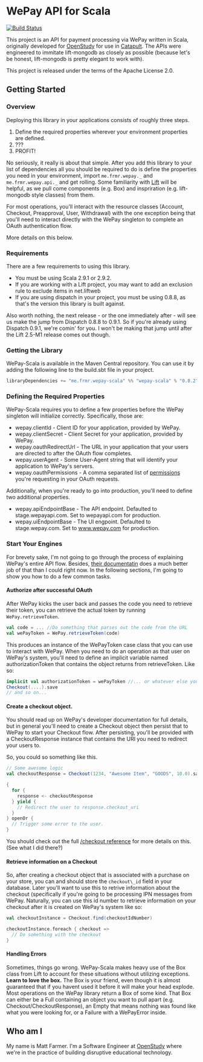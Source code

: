 # WePay API for Scala

[![Build Status](https://secure.travis-ci.org/farmdawgnation/wepay-scala.png)](http://travis-ci.org/farmdawgnation/wepay-scala)

This project is an API for payment processing via WePay written in Scala, originally developed
for [OpenStudy](http://openstudy.com) for use in [Catapult](http://catapult.openstudy.com). The
APIs were engineered to immitate lift-mongodb as closely as possible (because let's be honest,
lift-mongodb is pretty elegant to work with).

This project is released under the terms of the Apache License 2.0.

## Getting Started

### Overview

Deploying this library in your applications consists of roughly three steps.

1. Define the required properties wherever your environment properties are defined.
2. ???
3. PROFIT!

No seriously, it really is about that simple. After you add this library to your list of dependencies
all you should be required to do is define the properties you need in your environment, import
`me.frmr.wepay._` and `me.frmr.wepay.api._` and get rolling. Some familiarity with [Lift](http://liftweb.net)
will be helpful, as we pull come components (e.g. Box) and inspriration (e.g. lift-mongodb style classes) from them.

For most operations, you'll interact with the resource classes (Account, Checkout, Preapproval, User, Withdrawal) with
the one exception being that you'll need to interact directly with the WePay singleton to complete an OAuth authentication
flow.

More details on this below.

### Requirements

There are a few requirements to using this library.

* You must be using Scala 2.9.1 or 2.9.2.
* If you are working with a Lift project, you may want to add an exclusion rule to exclude items in net.liftweb
* If you are using dispatch in your project, you must be using 0.8.8, as that's the version this library is built against.

Also worth nothing, the next release - or the one immediately after - will see us make the jump
from Dispatch 0.8.8 to 0.9.1. So if you're already using Dispatch 0.9.1, we're comin' for you. I won't
be making that jump until after the Lift 2.5-M1 release comes out though.

### Getting the Library

WePay-Scala is available in the Maven Central repository. You can use it by adding
the following line to the build.sbt file in your project.

```scala
libraryDependencies += "me.frmr.wepay-scala" %% "wepay-scala" % "0.8.2"
```

### Defining the Required Properties

WePay-Scala requires you to define a few properties before the WePay singleton will initialize correctly.
Specifically, those are:

* wepay.clientId - Client ID for your application, provided by WePay.
* wepay.clientSecret - Client Secret for your application, provided by WePay.
* wepay.oauthRedirectUrl - The URL in your application that your users are directed to after the OAuth flow completes.
* wepay.userAgent - Some User-Agent string that will identify your application to WePay's servers.
* wepay.oauthPermissions - A comma separated list of [permissions](https://www.wepay.com/developer/reference/permissions)
  you're requesting in your OAuth requests.

Additionally, when you're ready to go into production, you'll need to define two additional properties.

* wepay.apiEndpointBase - The API endpoint. Defaulted to stage.wepayapi.com. Set to wepayapi.com for production.
* wepay.uiEndpointBase - The UI engpoint. Defaulted to stage.wepay.com. Set to www.wepay.com for production.

### Start Your Engines

For brevety sake, I'm not going to go through the process of explaining WePay's entire API flow. Besides,
[their documentatin](http://wepay.com/developer) does a much better job of that than I could right now.
In the following sections, I'm going to show you how to do a few common tasks.

#### Authorize after successful OAuth

After WePay kicks the user back and passes the code you need to retrieve their token, you can retrieve the
actual token by running `WePay.retrieveToken`.

```scala
val code = ... //Do something that parses out the code from the URL
val wePayToken = WePay.retrieveToken(code)
```

This produces an instance of the WePayToken case class that you can use to interact with WePay. When you need
to do an operation as that user on WePay's system, you'll need to define an implicit variable named authorizationToken
that contains the object returns from retrieveToken. Like so:

```scala
implicit val authorizationToken = wePayToken //... or whatever else you need to do to get it
Checkout(....).save
// and so on...
```

#### Create a checkout object.

You should read up on WePay's developer documentation for full details, but in general you'll need to
create a Checkout object then persist that to WePay to start your Checkout flow. After persisting, you'll
be provided with a CheckoutResponse instance that contains the URI you need to redirect your users to.

So, you could so something like this.

```scala
// Some awesome logic
val checkoutResponse = Checkout(1234, "Awesome Item", "GOODS", 10.0).save

{
  for {
    response <- checkoutResponse
  } yield {
    // Redirect the user to response.checkout_uri
  }
} openOr {
  // Trigger some error to the user.
}
```

You should check out the full [/checkout reference](https://www.wepay.com/developer/reference/checkout)
for more details on this. (See what I did there?)

#### Retrieve information on a Checkout

So, after creating a checkout object that is associated with a purchase on your store, you can and
should store the `checkout\_id` field in your database. Later you'll want to use this to retrive
information about the checkout (specifically if you're going to be processing IPN messages from
WePay. Naturally, you can use this id number to retrieve information on your checkout after it
is created on WePay's system like so:

```scala
val checkoutInstance = Checkout.find(checkoutIdNumber)

checkoutInstance.foreach { checkout =>
  // Do something with the checkout
}
```

#### Handling Errors

Sometimes, things go wrong. WePay-Scala makes heavy use of the Box class from Lift to account for
these situations without utilizing exceptions. **Learn to love the box.** The Box is your friend,
even though it is almost guaranteed that if you havent used it before it will make your head
explode. Most operations on the WePay library return a Box of some kind. That Box can either be
a Full containing an object you want to pull apart (e.g. Checkout/CheckoutResponse), an Empty
that means nothing was found like what you were looking for, or a Failure with a WePayError
inside.

## Who am I

My name is Matt Farmer. I'm a Software Engineer at [OpenStudy](http://openstudy.com) where we're
in the practice of building disruptive educational technology.

